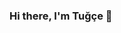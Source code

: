 ### Hi there, I'm Tuğçe 👋

<!--
**tugcedeveci/tugcedeveci** is a ✨ _special_ ✨ repository because its `README.md` (this file) appears on your GitHub profile.

Here are some ideas to get you started:
-->


